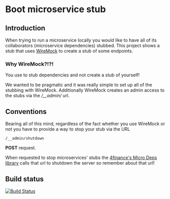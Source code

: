 Boot microservice stub
======================

## Introduction

When trying to run a microservice locally you would like to have all of its collaborators (microservice dependencies) stubbed.
This project shows a stub that uses [WireMock](http://wiremock.org/) to create a stub of some endpoints. 
 
### Why WireMock?!?!

You use to stub dependencies and not create a stub of yourself!

We wanted to be pragmatic and it was really simple to set up all of the stubbing with WireMock. Additionally WireMock creates
an admin access to the stubs via the */__admin/* url. 

## Conventions

Bearing all of this mind, regardless of the fact whether you use WireMock or not you have to provide a way to stop your stub
via the URL

```
/__admin/shutdown
```

**POST** request.

When requested to stop microservices' stubs the [4finance's Micro Deps library](https://github.com/4finance/micro-deps) calls that
url to shutdown the server so remember about that url!

## Build status
[![Build Status](https://travis-ci.org/microhackaton/google-topic-analyzer-stub.svg?branch=master)](https://travis-ci.org/microhackaton/google-topic-analyzer-stub)
